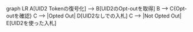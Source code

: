   graph LR
  A[UID2 Tokenの復号化] --> B[UID2のOpt-outを取得]
      B --> C{Opt-outを確認}
      C --> |Opted Out| D[UID2なしでの入札]
      C --> |Not Opted Out| E[UID2を使った入札]

  <!-- Edit in Mermaid Live Editor: https://mermaid-js.github.io/mermaid-live-editor/edit#pako:eNqrVkrOT0lVslJKL0osyFDwCYrJc4wO9XQxUgjJz07Ne9y47um-lU_7tz_tmRaroKtrp-AElgWK-xeU6OaXljxumvS0f9rTfdNjY_IUgMAJrMq5GiH9fNGuF6t6ayHSzmDpGqBsaoqCf2lJjYIL1MBVjxunP25cDrKxdemzOWtjUTT45ZcoIGlyhWhqmvRk7_7HjYsfN86HalLSUcpNLcpNzEwB-qkaZESMUklGam5qjJIVkJmWX5RaXBKjFJNXC1SZWFqSH1yZl6xkVVJUmqqjVFqQkliS6pKZCAyMXCWrtMScYqBoakpmSX6RLySYwKFVCwCgBHwz -->
